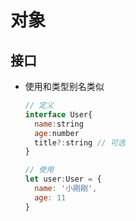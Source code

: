 # 对象

## 接口

+ 使用和类型别名类似

  ```js
  // 定义
  interface User{
    name:string
    age:number
    title?:string // 可选
  }

  // 使用
  let user:User = {
    name: '小刚刚',
    age: 11
  }
  ```
